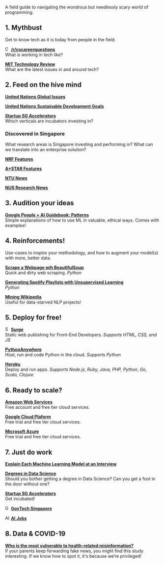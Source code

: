 A field guide to navigating the wondrous but needlessly scary world of programming.

## 1. Mythbust
Get to know tech as it is today from people in the field.

<img src="https://styles.redditmedia.com/t5_2sdpm/styles/communityIcon_u6zl61vcy9511.png?width=256&s=c175de99213f30466ec007fc18704a0414f97c9e" height="15" alt="CS Career Questions Logo"> [**/r/cscareerquestions**](https://www.reddit.com/r/cscareerquestions/)<br />
What is working in tech like?

[**MIT Technology Review**](https://www.technologyreview.com/)<br />
What are the latest issues in and around tech?

## 2. Feed on the hive mind
[**United Nations Global Issues**](https://www.un.org/en/global-issues/)

[**United Nations Sustainable Development Goals**](https://www.un.org/sustainabledevelopment/sustainable-development-goals/)

[**Startup SG Accelerators**](https://www.startupsg.gov.sg/directory/incubators/)<br />
Which verticals are incubators investing in?

### Discovered in Singapore
What research areas is Singapore investing and performing in? What can we translate into an enterprise solution?

[**NRF Features**](https://www.nrf.gov.sg/features/features)

[**A*STAR Features**](https://www.a-star.edu.sg/News-and-Events/a-star-news/features)

[**NTU News**](https://www.ntu.edu.sg/news/?listingKeyword=&sort=latest&categories=6fa7163b-268a-48f8-893b-fac804a131d4&page=1)

[**NUS Research News**](https://news.nus.edu.sg/research)

## 3. Audition your ideas
[**Google People + AI Guidebook: Patterns**](https://pair.withgoogle.com/guidebook/patterns)<br />
Simple explanations of how to use ML in valuable, ethical ways. Comes with examples!

## 4. Reinforcements!
Use-cases to inspire your methodology, and how to augment your model(s) with more, better data.

[**Scrape a Webpage wih BeautifulSoup**](https://medium.com/analytics-vidhya/web-scraping-for-beginners-with-python-and-beautifulsoup-3131435d0e97)<br />
Quick and dirty web scraping. *Python*

[**Generating Spotify Playlists with Unsupervised Learning**](https://towardsdatascience.com/generating-spotify-playlists-with-unsupervised-learning-abac60182022)<br />
*Python*

[**Mining Wikipedia**](https://towardsdatascience.com/wikipedia-as-a-valuable-data-science-tool-6769991b43b7)<br />
Useful for data-starved NLP projects!

## 5. Deploy for free!
<img src="https://surge.sh/images/logos/svg/surge-logo.svg" height="15" alt='Surge Logo'>  [**Surge**](https://surge.sh/)<br />
Static web publishing for Front-End Developers. *Supports HTML, CSS, and JS*

<!-- <img src="https://www.pythonanywhere.com/static/anywhere/images/PA-logo.svg" height="15" alt='Python Anywhere Logo'>  -->
[**PythonAnywhere**](https://www.pythonanywhere.com/)<br />
Host, run and code Python in the cloud. *Supports Python*

[**Heroku**](https://www.heroku.com/home)<br />
Deploy and run apps. *Supports Node.js, Ruby, Java, PHP, Python, Go, Scala, Clojure*

## 6. Ready to scale?
[**Amazon Web Services**](https://aws.amazon.com/)<br />
Free account and free tier cloud services.

[**Google Cloud Plaform**](https://cloud.google.com/free)<br />
Free trial and free tier cloud services.

[**Microsoft Azure**](https://azure.microsoft.com/en-us/free/)<br />
Free trial and free tier cloud services.

## 7. Just do work
[**Explain Each Machine Learning Model at an Interview**](https://towardsdatascience.com/how-to-explain-each-machine-learning-model-at-an-interview-499d82f91470)

[**Degrees in Data Science**](https://towardsdatascience.com/masters-of-the-house-on-degrees-and-credentials-in-data-science-9769b9d829b4)<br />
Should you bother getting a degree in Data Science? Can you get a foot in the door without one?

[**Startup SG Accelerators**](https://www.startupsg.gov.sg/directory/incubators/)<br />
Get incubated!

<img src="https://media-exp3.licdn.com/dms/image/C4D0BAQGT9Dy38Q2jdQ/company-logo_200_200/0/1519890805213?e=1633564800&v=beta&t=i80ZZaQKc16Qp8_Tri580CEpsAkOmNXYfqcm50n_Ljo" height="15" alt="GovTech Logo"> [**GovTech Singapore**](https://www.linkedin.com/jobs/search/?f_C=164351&geoId=92000000)

<img src="https://ai-jobs.net/static/img/ai-jobs-logo.png" height="15" alt="AI Jobs Logo"> [**AI Jobs**](https://ai-jobs.net/)

## 8. Data & COVID-19
[**Who is the most vulnerable to health-related misinformation?**](https://www.turing.ac.uk/blog/who-most-vulnerable-health-related-misinformation)<br />
If your parents keep forwarding fake news, you might find this study interesting. If we know how to spot it, it's because we’re privileged!
